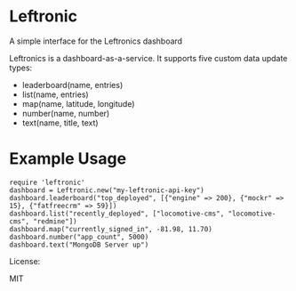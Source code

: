 Leftronic
=========
A simple interface for the Leftronics dashboard

Leftronics is a dashboard-as-a-service. It supports five custom data update types:

 * leaderboard(name, entries)
 * list(name, entries)
 * map(name, latitude, longitude)
 * number(name, number)
 * text(name, title, text)

Example Usage
=============

    require 'leftronic'
    dashboard = Leftronic.new("my-leftronic-api-key")
    dashboard.leaderboard("top_deployed", [{"engine" => 200}, {"mockr" => 15}, {"fatfreecrm" => 59}])
    dashboard.list("recently_deployed", ["locomotive-cms", "locomotive-cms", "redmine"])
    dashboard.map("currently_signed_in", -81.98, 11.70)
    dashboard.number("app_count", 5000)
    dashboard.text("MongoDB Server up")

License:

MIT
